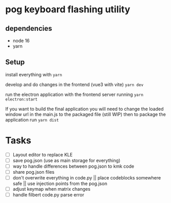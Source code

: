 # pog keyboard flashing utility

## dependencies
* node 16
* yarn

## Setup
install everything with 
`yarn`

develop and do changes in the frontend (vue3 with vite)
`yarn dev`

run the electron application with the frontend server running
`yarn electron:start`


If you want to build the final application you will need to change the loaded \
window url in the main.js to the packaged file (still WIP)
then to package the application run
`yarn dist`

# Tasks

- [ ] Layout editor to replace KLE
- [ ] save pog.json (use as main storage for everything)
- [ ] way to handle differences between pog.json to kmk code
- [ ] share pog.json files
- [ ] don't overwrite everything in code.py || place codeblocks somewhere safe || use injection points from the pog.json
- [ ] adjust keymap when matrix changes
- [ ] handle filbert code.py parse error